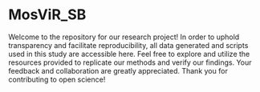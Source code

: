 # MosViR_SB

Welcome to the repository for our research project! In order to uphold transparency and facilitate reproducibility, all data generated and scripts used in this study are accessible here. Feel free to explore and utilize the resources provided to replicate our methods and verify our findings. Your feedback and collaboration are greatly appreciated. Thank you for contributing to open science!
